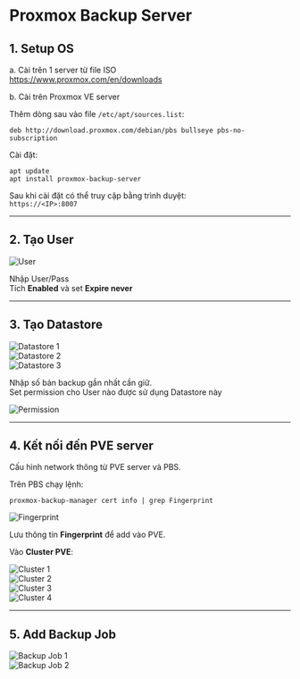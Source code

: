 # Proxmox Backup Server

## 1. Setup OS

a. Cài trên 1 server từ file ISO  
<https://www.proxmox.com/en/downloads>

b. Cài trên Proxmox VE server

Thêm dòng sau vào file `/etc/apt/sources.list`:

```
deb http://download.proxmox.com/debian/pbs bullseye pbs-no-subscription
```

Cài đặt:

```
apt update
apt install proxmox-backup-server
```

Sau khi cài đặt có thể truy cập bằng trình duyệt:  
`https://<IP>:8007`

---

## 2. Tạo User

![User](../images/1.1/1.png)

Nhập User/Pass  
Tích **Enabled** và set **Expire never**

---

## 3. Tạo Datastore

![Datastore 1](../images/1.1/2.png)  
![Datastore 2](../images/1.1/3.png)  
![Datastore 3](../images/1.1/4.png)

Nhập số bản backup gần nhất cần giữ.  
Set permission cho User nào được sử dụng Datastore này

![Permission](../images/1.1/5.png)

---

## 4. Kết nối đến PVE server

Cấu hình network thông từ PVE server và PBS.  

Trên PBS chạy lệnh:

```
proxmox-backup-manager cert info | grep Fingerprint
```

![Fingerprint](../images/1.1/6.png)

Lưu thông tin **Fingerprint** để add vào PVE.  

Vào **Cluster PVE**:

![Cluster 1](../images/1.1/7.png)  
![Cluster 2](../images/1.1/8.png)  
![Cluster 3](../images/1.1/9.png)  
![Cluster 4](../images/1.1/10.png)

---

## 5. Add Backup Job

![Backup Job 1](../images/1.1/11.png)  
![Backup Job 2](../images/1.1/12.png)
